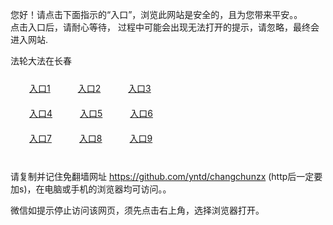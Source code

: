 您好！请点击下面指示的“入口”，浏览此网站是安全的，且为您带来平安。。 <br/>
点击入口后，请耐心等待， 过程中可能会出现无法打开的提示，请忽略，最终会进入网站. </br>

法轮大法在长春<br/>
<div style="padding:10px"><a style="margin:20px" target="_blank" href="https://d2or0b8dsxb14s.cloudfront.net/2Qpsp?yhqhuvw" id="ccLink1" rel="nofollow">入口1</a> <a target="_blank" style="margin:20px" href="https://d8594xg9ho49v.cloudfront.net/2Qpsp?yjwgkamf" id="ccLink2" rel="nofollow">入口2</a> <a style="margin:20px" target="_blank" href="https://d3autzfmpsjzf1.cloudfront.net/2Qpsp?hmynplj" id="ccLink3" rel="nofollow">入口3</a></div>

<div style="padding:10px" ><a style="margin:20px" target="_blank" href="https://d2or0b8dsxb14s.cloudfront.net/2Qpsp?yhqhuvw" id="ccLink4" rel="nofollow">入口4</a> <a style="margin:20px" href="https://d8594xg9ho49v.cloudfront.net/2Qpsp?yjwgkamf" target="_blank" id="ccLink5" rel="nofollow">入口5</a> <a style="margin:20px" href="https://d3autzfmpsjzf1.cloudfront.net/2Qpsp?hmynplj" target="_blank" id="ccLink6" rel="nofollow">入口6</a></div>

<div style="padding:10px"><a style="margin:20px" target="_blank" href="https://d2or0b8dsxb14s.cloudfront.net/2Qpsp?yhqhuvw" id="ccLink7" rel="nofollow">入口7</a> <a style="margin:20px" href="https://d8594xg9ho49v.cloudfront.net/2Qpsp?yjwgkamf" target="_blank" id="ccLink8" rel="nofollow">入口8</a> <a style="margin:20px" target="_blank" href="https://d3autzfmpsjzf1.cloudfront.net/2Qpsp?hmynplj" id="ccLink9" rel="nofollow">入口9</a></div>

<br/>



请复制并记住免翻墙网址 https://github.com/yntd/changchunzx (http后一定要加s)，在电脑或手机的浏览器均可访问。。<br/>

微信如提示停止访问该网页，须先点击右上角，选择浏览器打开。
